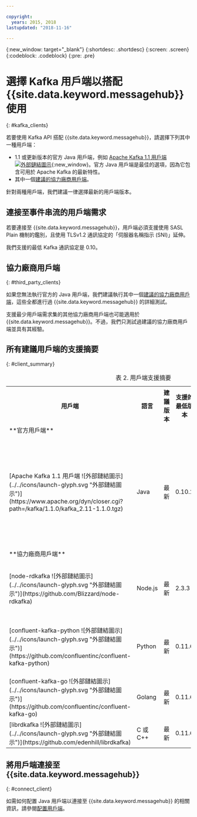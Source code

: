 ```yaml
---

copyright:
  years: 2015, 2018
lastupdated: "2018-11-16"

---
```


{:new_window: target="_blank"}
{:shortdesc: .shortdesc}
{:screen: .screen}
{:codeblock: .codeblock}
{:pre: .pre}

# 選擇 Kafka 用戶端以搭配 {{site.data.keyword.messagehub}} 使用
{: #kafka_clients}

若要使用 Kafka API 搭配 {{site.data.keyword.messagehub}}，請選擇下列其中一種用戶端：

* 1.1 或更新版本的官方 Java 用戶端，例如 [Apache Kafka 1.1 用戶端 ![外部鏈結圖示](../../icons/launch-glyph.svg "外部鏈結圖示")](https://www.apache.org/dyn/closer.cgi?path=/kafka/1.1.0/kafka_2.11-1.1.0.tgz){:new_window}。官方 Java 用戶端是最佳的選項，因為它包含可用於 Apache Kafka 的最新特性。
* 其中一個[建議的協力廠商用戶端](/docs/services/EventStreams/eventstreams062.html#clients_table)。

針對兩種用戶端，我們建議一律選擇最新的用戶端版本。 

## 連接至事件串流的用戶端需求

若要連接至 {{site.data.keyword.messagehub}}，用戶端必須支援使用 SASL Plain 機制的鑑別，且使用 TLSv1.2 通訊協定的「伺服器名稱指示 (SNI)」延伸。

我們支援的最低 Kafka 通訊協定是 0.10。

<!--
## Support summary for the official Apache Kafka client (Java)

<table>
    <caption>Table 1. Kafka client support in Standard and Enterprise plans</caption>
      <tr>
	        <th></th>
		    <th>Standard and Enterprise Plans</th>
		    <th></th>
        </tr>
	  		<tr>
			<td>**Kafka version on cluster**</td>
			<td>Kafka 1.1</td>
		</tr>
	  		<tr>
			<td>**Supported client versions**</td>
			<td>Kafka 1.1, or later</td>
		</tr>
			<td>**Authentication requirements**</td>
			<td>Client must support authentication using the SASL Plain mechanism and use the Server Name Indication (SNI) extension to the TLSv1.2 protocol</td>
		</tr>

</table>
-->

<!--
* [Apache Kafka 0.11.0.X client ![External link icon](../../icons/launch-glyph.svg "External link icon")](https://www.apache.org/dyn/closer.cgi?path=/kafka/0.11.0.1/kafka_2.11-0.11.0.1.tgz){:new_window}
* [Apache Kafka 0.10.2.X client ![External link icon](../../icons/launch-glyph.svg "External link icon")](https://www.apache.org/dyn/closer.cgi?path=/kafka/0.10.2.1/kafka_2.11-0.10.2.1.tgz){:new_window} 
-->
	

	
## 協力廠商用戶端
{: #third_party_clients}

如果您無法執行官方的 Java 用戶端，我們建議執行其中一個[建議的協力廠商用戶端](/docs/services/EventStreams/eventstreams062.html#clients_table)，這些全都進行過 {{site.data.keyword.messagehub}} 的詳細測試。 

<!--
* [sarama (Go) ![External link icon](../../icons/launch-glyph.svg "External link icon")](https://github.com/Shopify/sarama){:new_window}
-->  

支援最少用戶端需求集的其他協力廠商用戶端也可能適用於 {{site.data.keyword.messagehub}}。不過，我們只測試過建議的協力廠商用戶端並具有其經驗。

## 所有建議用戶端的支援摘要
{: #client_summary}

<table id="clients_table">
    <caption>表 2. 用戶端支援摘要</caption>
      <tr>
		    <th>用戶端</th>
		    <th>語言</th>
			<th>建議版本</th>
		    <th>支援的最低版本</th>
			<th>範例鏈結</th>
        </tr>
			<tr>
			<td colspan="3">**官方用戶端**</td>
			</tr>
	  		<tr>
			<td>[Apache Kafka 1.1 用戶端 ![外部鏈結圖示](../../icons/launch-glyph.svg "外部鏈結圖示")](https://www.apache.org/dyn/closer.cgi?path=/kafka/1.1.0/kafka_2.11-1.1.0.tgz)</td>
			<td>Java</td>
			<td>最新</td>
			<td>0.10.2</td>
			<td>[Java 主控台範例 ![外部鏈結圖示](../../icons/launch-glyph.svg "外部鏈結圖示")](https://github.com/ibm-messaging/event-streams-samples/tree/master/kafka-java-console-sample)<br/>
			[Liberty 範例 ![外部鏈結圖示](../../icons/launch-glyph.svg "外部鏈結圖示")](https://github.com/ibm-messaging/event-streams-samples/tree/master/kafka-java-liberty-sample)
			</td>
			</tr>
			<tr>
			<td colspan="3">**協力廠商用戶端**</td>
			</tr>
	  		<tr>
			<td>[node-rdkafka ![外部鏈結圖示](../../icons/launch-glyph.svg "外部鏈結圖示")](https://github.com/Blizzard/node-rdkafka)</td>
			<td>Node.js</td>
			<td>最新</td>
			<td>2.3.3</td>
			<td>[Node.js 範例 ![外部鏈結圖示](../../icons/launch-glyph.svg "外部鏈結圖示")](https://github.com/ibm-messaging/event-streams-samples/tree/master/kafka-nodejs-console-sample)</td>
		</tr>
		<tr>
			<td>[confluent-kafka-python ![外部鏈結圖示](../../icons/launch-glyph.svg "外部鏈結圖示")](https://github.com/confluentinc/confluent-kafka-python)</td>
			<td>Python</td>
			<td>最新</td>
			<td>0.11.6</td>
			<td>[Kafka Python 範例 ![外部鏈結圖示](../../icons/launch-glyph.svg "外部鏈結圖示")](https://github.com/ibm-messaging/event-streams-samples/tree/master/kafka-python-console-sample)</td>
		</tr>
		<tr>
			<td>[confluent-kafka-go ![外部鏈結圖示](../../icons/launch-glyph.svg "外部鏈結圖示")](https://github.com/confluentinc/confluent-kafka-go)</td>
			<td>Golang</td>
			<td>最新</td>
			<td>0.11.6</td>
			<td></td>
		</tr>
		<tr>
			<td>[librdkafka ![外部鏈結圖示](../../icons/launch-glyph.svg "外部鏈結圖示")](https://github.com/edenhill/librdkafka)</td>
			<td>C 或 C++</td>
			<td>最新</td>
			<td>0.11.6</td>
			<td></td>
		</tr>

</table>

<!--
## Unsupported clients

The following clients are not supported by {{site.data.keyword.messagehub}}:

### kafka-node
The kafka-node client does not fully support SASL authentication with the PLAIN mechanism so cannot currently be used with {{site.data.keyword.messagehub}}.


### no-kafka 
The no-kafka client does not fully support SASL authentication with the PLAIN mechanism so cannot currently be used with {{site.data.keyword.messagehub}}.

-->

## 將用戶端連接至 {{site.data.keyword.messagehub}}
{: #connect_client}

如需如何配置 Java 用戶端以連接至 {{site.data.keyword.messagehub}} 的相關資訊，請參閱[配置用戶端](/docs/services/EventStreams/eventstreams063.html)。












